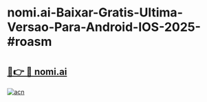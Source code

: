 # nomi.ai-Baixar-Gratis-Ultima-Versao-Para-Android-IOS-2025-#roasm

# <h2><a href="https://ainizakaria.my?title=nomi.ai&ref=24M">🔗👉 🔴 nomi.ai</a></h2>

[![acn](https://github.com/user-attachments/assets/0f9c940e-d8b0-45ae-aac7-cd30a18b3e1c)](https://ainizakaria.my?title=nomi.ai&ref=24M)

